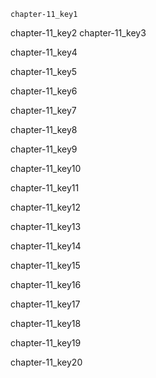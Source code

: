 ```ngMeta
chapter-11_key1
```

chapter-11_key2
chapter-11_key3


chapter-11_key4


chapter-11_key5


chapter-11_key6


chapter-11_key7



chapter-11_key8


chapter-11_key9


chapter-11_key10


chapter-11_key11


chapter-11_key12


chapter-11_key13


chapter-11_key14


chapter-11_key15


chapter-11_key16


chapter-11_key17


chapter-11_key18


chapter-11_key19


chapter-11_key20
